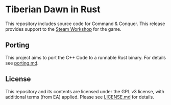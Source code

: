 
# Tiberian Dawn in Rust

This repository includes source code for Command & Conquer. This release provides support to the [Steam Workshop](https://steamcommunity.com/workshop/browse/?appid=2229830) for the game.

## Porting

This project aims to port the C++ Code to a runnable Rust binary.
For details see [porting.md](docs/porting.md).

## License

This repository and its contents are licensed under the GPL v3 license, with additional terms (from EA) applied. Please see [LICENSE.md](LICENSE.md) for details.
